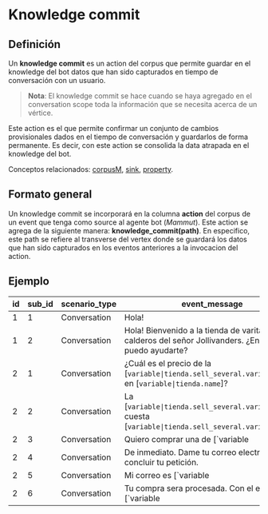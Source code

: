 # Knowledge commit

## Definición

Un **knowledge commit** es un action del corpus que permite guardar en el knowledge del bot datos que han sido capturados en tiempo de conversación con un usuario. 

> **Nota**: El knowledge commit se hace cuando se haya agregado en el conversation scope toda la información que se necesita acerca de un vértice.

Este action es el que permite confirmar un conjunto de cambios provisionales dados en el tiempo de conversación y guardarlos de forma permanente. Es decir, con este action se consolida la data atrapada en el knowledge del bot.

Conceptos relacionados: [corpusM](corpusM), [sink](sink.md), [property](properties.md).

## Formato general

Un knowledge commit se incorporará en la columna **action** del corpus de un event que tenga como source al agente bot (_Mammut_). Este action se agrega de la siguiente manera: **knowledge_commit(path)**. En especifico, este path se refiere al transverse del vertex donde se guardará los datos que han sido capturados en los eventos anteriores a la invocacion del action. 

## Ejemplo

| id | sub_id | scenario_type | event_message | hidden | field | lambda_condition | ui_event | action | source | regional_settings | complexity
| - | - | - | - | - | - | - | - | - | - | - | - |
1 | 1 | Conversation | Hola! |  |  |  |  |  | Carla | es |
1 | 2 | Conversation | Hola! Bienvenido a la tienda de varitas y calderos del señor Jollivanders. ¿En qué puedo ayudarte? |  |  |  |  |  | Mammut | es |
2 | 1 | Conversation | ¿Cuál es el precio de la [`variable\|tienda.sell_several.varita.name`] en [`variable\|tienda.name`]? |  |  |  |  |  | Carla | es |
2 | 2 | Conversation | La [`variable\|tienda.sell_several.varita.name`] cuesta [`variable\|tienda.sell_several.varita.price`]. |  |  |  |  |  | Mammut | es |
2 | 3 | Conversation | Quiero comprar una de [`variable|store.manage.user_data.order`] |  |  |  |  |  | Carla | es |
2 | 4 | Conversation | De inmediato. Dame tu correo electrónico para concluir tu petición. |  |  |  |  |  | Mammut | es |
2 | 5 | Conversation | Mi correo es [`variable|store.manage.user_data.email`] |  |  |  |  |  | Carla | es |
2 | 6 | Conversation | Tu compra sera procesada. Con el email [`variable|store.manage.user_data.email`]. |  |  |  |  | **knowledge_commit(store.manage.user_data)** | Mammut | es |

